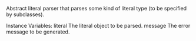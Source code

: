 Abstract literal parser that parses some kind of literal type (to be specified by subclasses).

Instance Variables:
	literal	<Object>	The literal object to be parsed.
	message	<String>	The error message to be generated.

